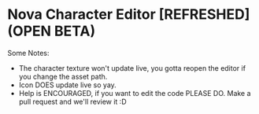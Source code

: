 # Nova Character Editor [REFRESHED] (OPEN BETA)

Some Notes: 
  - The character texture won't update live, you gotta reopen the editor if you change the asset path.
  - Icon DOES update live so yay.
  - Help is ENCOURAGED, if you want to edit the code PLEASE DO. Make a pull request and we'll review it :D
